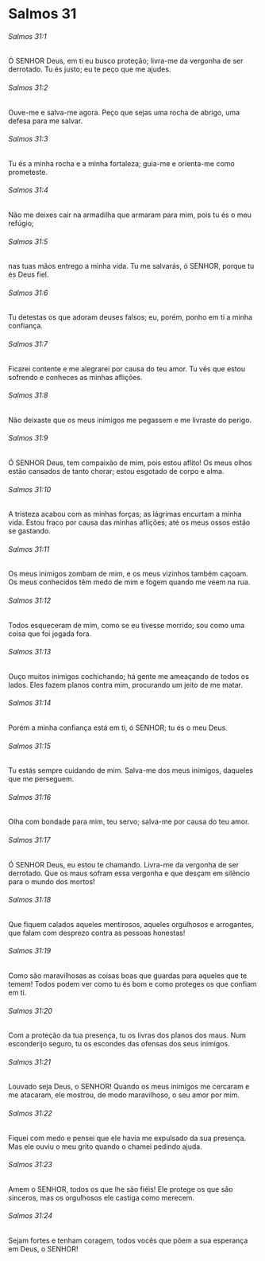 # Salmos 31

###### Salmos 31:1

Ó SENHOR Deus, em ti eu busco proteção; livra-me da vergonha de ser derrotado. Tu és justo; eu te peço que me ajudes.

###### Salmos 31:2

Ouve-me e salva-me agora. Peço que sejas uma rocha de abrigo, uma defesa para me salvar.

###### Salmos 31:3

Tu és a minha rocha e a minha fortaleza; guia-me e orienta-me como prometeste.

###### Salmos 31:4

Não me deixes cair na armadilha que armaram para mim, pois tu és o meu refúgio;

###### Salmos 31:5

nas tuas mãos entrego a minha vida. Tu me salvarás, ó SENHOR, porque tu és Deus fiel.

###### Salmos 31:6

Tu detestas os que adoram deuses falsos; eu, porém, ponho em ti a minha confiança.

###### Salmos 31:7

Ficarei contente e me alegrarei por causa do teu amor. Tu vês que estou sofrendo e conheces as minhas aflições.

###### Salmos 31:8

Não deixaste que os meus inimigos me pegassem e me livraste do perigo.

###### Salmos 31:9

Ó SENHOR Deus, tem compaixão de mim, pois estou aflito! Os meus olhos estão cansados de tanto chorar; estou esgotado de corpo e alma.

###### Salmos 31:10

A tristeza acabou com as minhas forças; as lágrimas encurtam a minha vida. Estou fraco por causa das minhas aflições; até os meus ossos estão se gastando.

###### Salmos 31:11

Os meus inimigos zombam de mim, e os meus vizinhos também caçoam. Os meus conhecidos têm medo de mim e fogem quando me veem na rua.

###### Salmos 31:12

Todos esqueceram de mim, como se eu tivesse morrido; sou como uma coisa que foi jogada fora.

###### Salmos 31:13

Ouço muitos inimigos cochichando; há gente me ameaçando de todos os lados. Eles fazem planos contra mim, procurando um jeito de me matar.

###### Salmos 31:14

Porém a minha confiança está em ti, ó SENHOR; tu és o meu Deus.

###### Salmos 31:15

Tu estás sempre cuidando de mim. Salva-me dos meus inimigos, daqueles que me perseguem.

###### Salmos 31:16

Olha com bondade para mim, teu servo; salva-me por causa do teu amor.

###### Salmos 31:17

Ó SENHOR Deus, eu estou te chamando. Livra-me da vergonha de ser derrotado. Que os maus sofram essa vergonha e que desçam em silêncio para o mundo dos mortos!

###### Salmos 31:18

Que fiquem calados aqueles mentirosos, aqueles orgulhosos e arrogantes, que falam com desprezo contra as pessoas honestas!

###### Salmos 31:19

Como são maravilhosas as coisas boas que guardas para aqueles que te temem! Todos podem ver como tu és bom e como proteges os que confiam em ti.

###### Salmos 31:20

Com a proteção da tua presença, tu os livras dos planos dos maus. Num esconderijo seguro, tu os escondes das ofensas dos seus inimigos.

###### Salmos 31:21

Louvado seja Deus, o SENHOR! Quando os meus inimigos me cercaram e me atacaram, ele mostrou, de modo maravilhoso, o seu amor por mim.

###### Salmos 31:22

Fiquei com medo e pensei que ele havia me expulsado da sua presença. Mas ele ouviu o meu grito quando o chamei pedindo ajuda.

###### Salmos 31:23

Amem o SENHOR, todos os que lhe são fiéis! Ele protege os que são sinceros, mas os orgulhosos ele castiga como merecem.

###### Salmos 31:24

Sejam fortes e tenham coragem, todos vocês que põem a sua esperança em Deus, o SENHOR!

